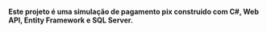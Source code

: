<strong>Este projeto é uma simulação de pagamento pix construido com C#, Web API, Entity Framework e SQL Server.</strong>
